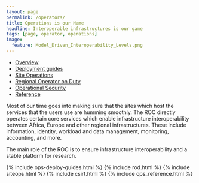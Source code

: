 ```yaml
---
layout: page
permalink: /operators/
title: Operations is our Name
headline: Interoperable infrastructures is our game
tags: [page, operator, operations]
image:
  feature: Model_Driven_Interoperability_Levels.png
---
```

<div class="bordered-bottom">
  <!-- Nav tabs -->
  <ul class="nav nav-tabs bordered-top" role="tablist">
    <li role="presentation" class="active"><a href="#overview" aria-controls="overview" role="tab" data-toggle="tab">Overview</a></li>
    <li role="presentation"><a href="#deployment-guides" aria-controls="deployment-guides" role="tab" data-toggle="tab">Deployment guides</a></li>
    <li role="presentation"><a href="#site" aria-controls="site" role="tab" data-toggle="tab">Site Operations</a></li>
    <li role="presentation"><a href="#rod" aria-controls="rod" role="tab" data-toggle="tab">Regional Operator on Duty</a></li>
    <li role="presentation"><a href="#csirt" aria-controls="csirt" role="tab" data-toggle="tab">Operational Security</a></li>
    <li role="presentation"><a href="#reference" aria-controls="reference" role="tab" data-toggle="tab">Reference</a></li>
  </ul>

  <!-- Tab panes -->
  <div class="tab-content">
    <div role="tabpanel" class="tab-pane active" id="overview">
      <div class="post-body border-top border-bottom">
Most of our time goes into making sure that the sites which host the services that the users use are humming smoothly. The ROC directly operates certain core services which enable infrastructure interoperability between Africa, Europe and other regional infrastructures.  These include information, identity, workload and data management, monitoring, accounting, and more.

The main role of the ROC is to ensure infrastructure interoperability and a stable platform for research.
      </div> <!-- post-body -->
    </div>
{% include ops-deploy-guides.html %}
{% include rod.html %}
{% include siteops.html %}
{% include csirt.html %}
{% include ops_reference.html %}
</div> <!-- post-body -->
</div>

